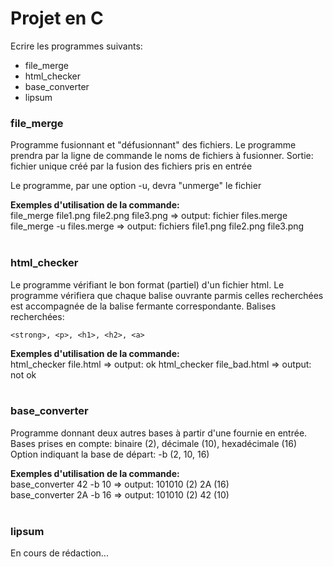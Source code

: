 # Projet en C

Ecrire les programmes suivants:  
- file_merge
- html_checker
- base_converter
- lipsum

### file_merge
Programme fusionnant et "défusionnant" des fichiers.
Le programme prendra par la ligne de commande le noms de fichiers à fusionner.
Sortie: fichier unique créé par la fusion des fichiers pris en entrée 

Le programme, par une option -u, devra "unmerge" le fichier

__Exemples d'utilisation de la commande:__  
file_merge file1.png file2.png file3.png => output: fichier files.merge  
file_merge -u files.merge => output: fichiers file1.png file2.png file3.png
<br>
<br>

### html_checker
Le programme vérifiant  le bon format (partiel) d'un fichier html. 
Le programme vérifiera que chaque balise ouvrante parmis celles recherchées est accompagnée de la balise fermante correspondante. 
Balises recherchées: 
```
<strong>, <p>, <h1>, <h2>, <a>
```

__Exemples d'utilisation de la commande:__  
html_checker file.html => output: ok 
html_checker file_bad.html => output: not ok 
<br>
<br>

### base_converter
Programme donnant deux autres bases à partir d'une fournie en entrée. 
Bases prises en compte: binaire (2), décimale (10), hexadécimale (16)
Option indiquant la base de départ: -b (2, 10, 16) 

__Exemples d'utilisation de la commande:__  
base_converter 42 -b 10 => output: 101010 (2) 2A (16)   
base_converter 2A -b 16 => output: 101010 (2) 42 (10)
<br>
<br>

### lipsum  
En cours de rédaction...